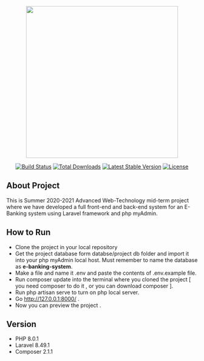 <p align="center"><a href="https://laravel.com" target="_blank"><img src="https://raw.githubusercontent.com/laravel/art/master/logo-lockup/5%20SVG/2%20CMYK/1%20Full%20Color/laravel-logolockup-cmyk-red.svg" width="400"></a></p>

<p align="center">
<a href="https://travis-ci.org/laravel/framework"><img src="https://travis-ci.org/laravel/framework.svg" alt="Build Status"></a>
<a href="https://packagist.org/packages/laravel/framework"><img src="https://img.shields.io/packagist/dt/laravel/framework" alt="Total Downloads"></a>
<a href="https://packagist.org/packages/laravel/framework"><img src="https://img.shields.io/packagist/v/laravel/framework" alt="Latest Stable Version"></a>
<a href="https://packagist.org/packages/laravel/framework"><img src="https://img.shields.io/packagist/l/laravel/framework" alt="License"></a>
</p>

## About Project

This is Summer 2020-2021 Advanced Web-Technology mid-term project where we have developed a full front-end and back-end system for an E-Banking system using Laravel framework and php myAdmin.

## How to Run
-  Clone the project in your local repository
-  Get the project database form databse/project db folder and import it into your php myAdmin local host. Must remember to name the database as <b>e-banking-system</b>.
-  Make a file and name it .env and paste the contents of .env.example file. 
-  Run composer update into the terminal where you cloned the project [ you need composer to do it , or you can download composer  ].
-  Run php artisan serve to turn on php local server.
-  Go http://127.0.0.1:8000/ .
-  Now you can preview the project .

## Version
- PHP 8.0.1
- Laravel 8.49.1
- Composer 2.1.1 




